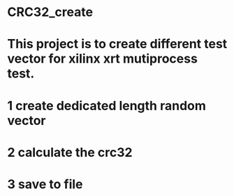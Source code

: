 # CRC32_create

# This project is to create different test vector for xilinx xrt mutiprocess test.

# 1 create dedicated length random vector
# 2 calculate the crc32
# 3 save to file
